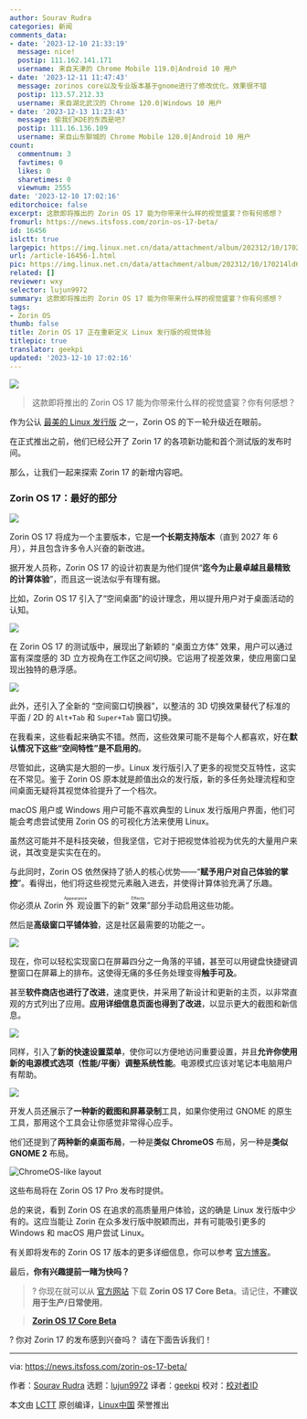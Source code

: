 ```yaml
---
author: Sourav Rudra
categories: 新闻
comments_data:
- date: '2023-12-10 21:33:19'
  message: nice!
  postip: 111.162.141.171
  username: 来自天津的 Chrome Mobile 119.0|Android 10 用户
- date: '2023-12-11 11:47:43'
  message: zorinos core以及专业版本基于gnome进行了修改优化，效果很不错
  postip: 113.57.212.33
  username: 来自湖北武汉的 Chrome 120.0|Windows 10 用户
- date: '2023-12-13 11:23:43'
  message: 偷我们KDE的东西是吧?
  postip: 111.16.136.109
  username: 来自山东聊城的 Chrome Mobile 120.0|Android 10 用户
count:
  commentnum: 3
  favtimes: 0
  likes: 0
  sharetimes: 0
  viewnum: 2555
date: '2023-12-10 17:02:16'
editorchoice: false
excerpt: 这款即将推出的 Zorin OS 17 能为你带来什么样的视觉盛宴？你有何感想？
fromurl: https://news.itsfoss.com/zorin-os-17-beta/
id: 16456
islctt: true
largepic: https://img.linux.net.cn/data/attachment/album/202312/10/170214ld64ok6iptu4puor.jpg
url: /article-16456-1.html
pic: https://img.linux.net.cn/data/attachment/album/202312/10/170214ld64ok6iptu4puor.jpg.thumb.jpg
related: []
reviewer: wxy
selector: lujun9972
summary: 这款即将推出的 Zorin OS 17 能为你带来什么样的视觉盛宴？你有何感想？
tags:
- Zorin OS
thumb: false
title: Zorin OS 17 正在重新定义 Linux 发行版的视觉体验
titlepic: true
translator: geekpi
updated: '2023-12-10 17:02:16'
---
```


![](https://img.linux.net.cn/data/attachment/album/202312/10/170214ld64ok6iptu4puor.jpg)



> 
> 这款即将推出的 Zorin OS 17 能为你带来什么样的视觉盛宴？你有何感想？
> 
> 
> 


作为公认 [最美的 Linux 发行版](https://itsfoss.com/beautiful-linux-distributions/) 之一，Zorin OS 的下一轮升级近在眼前。


在正式推出之前，他们已经公开了 Zorin 17 的各项新功能和首个测试版的发布时间。


那么，让我们一起来探索 Zorin 17 的新增内容吧。


### Zorin OS 17：最好的部分


![](https://img.linux.net.cn/data/attachment/album/202312/10/170216z0j9jgdiag9112ga.jpg)


Zorin OS 17 将成为一个主要版本，它是**一个长期支持版本**（直到 2027 年 6 月），并且包含许多令人兴奋的新改进。


据开发人员称，Zorin OS 17 的设计初衷是为他们提供“**迄今为止最卓越且最精致的计算体验**”，而且这一说法似乎有理有据。


比如，Zorin OS 17 引入了“空间桌面”的设计理念，用以提升用户对于桌面活动的认知。


![](https://img.linux.net.cn/data/attachment/album/202312/10/170216pf6a77wnagwwcjhw.gif)


在 Zorin OS 17 的测试版中，展现出了新颖的 “桌面立方体” 效果，用户可以通过富有深度感的 3D 立方视角在工作区之间切换。它运用了视差效果，使应用窗口呈现出独特的悬浮感。


![](https://img.linux.net.cn/data/attachment/album/202312/10/170216fay1pz2pkpz24z2z.jpg)


此外，还引入了全新的 “空间窗口切换器”，以整洁的 3D 切换效果替代了标准的平面 / 2D 的 `Alt+Tab` 和 `Super+Tab` 窗口切换。


在我看来，这些看起来确实不错。然而，这些效果可能不是每个人都喜欢，好在**默认情况下这些“空间特性”是不启用的**。


尽管如此，这确实是大胆的一步。Linux 发行版引入了更多的视觉交互特性，这实在不常见。鉴于 Zorin OS 原本就是颜值出众的发行版，新的多任务处理流程和空间桌面无疑将其视觉体验提升了一个档次。


macOS 用户或 Windows 用户可能不喜欢典型的 Linux 发行版用户界面，他们可能会考虑尝试使用 Zorin OS 的可视化方法来使用 Linux。


虽然这可能并不是科技突破，但我坚信，它对于把视觉体验视为优先的大量用户来说，其改变是实实在在的。


与此同时，Zorin OS 依然保持了骄人的核心优势——“**赋予用户对自己体验的掌控**”。看得出，他们将这些视觉元素融入进去，并使得计算体验充满了乐趣。


你必须从 Zorin <ruby> 外观 <rt>  Appearance </rt></ruby> 设置下的新“<ruby> 效果 <rt>  Effects </rt></ruby>”部分手动启用这些功能。


然后是**高级窗口平铺体验**，这是社区最需要的功能之一。


![](https://img.linux.net.cn/data/attachment/album/202312/10/170217if1fozffpokc1u02.jpg)


现在，你可以轻松实现窗口在屏幕四分之一角落的平铺，甚至可以用键盘快捷键调整窗口在屏幕上的排布。这使得无痛的多任务处理变得**触手可及**。


甚至**软件商店也进行了改进**，速度更快，并采用了新设计和更新的主页，以非常直观的方式列出了应用。**应用详细信息页面也得到了改进**，以显示更大的截图和新信息。


![](https://img.linux.net.cn/data/attachment/album/202312/10/170217l32masn9anyz08mn.jpg)


同样，引入了**新的快速设置菜单**，使你可以方便地访问重要设置，并且**允许你使用新的电源模式选项（性能/平衡）调整系统性能**。电源模式应该对笔记本电脑用户有帮助。


![](https://img.linux.net.cn/data/attachment/album/202312/10/170217zy5vmmrs78p9z1y8.jpg)


开发人员还展示了**一种新的截图和屏幕录制**工具，如果你使用过 GNOME 的原生工具，那用这个工具会让你感觉非常得心应手。


他们还提到了**两种新的桌面布局**，一种是**类似 ChromeOS** 布局，另一种是**类似 GNOME 2** 布局。


![ChromeOS-like layout](https://img.linux.net.cn/data/attachment/album/202312/10/170217d9itaju2xaoeebzv.jpg)


这些布局将在 Zorin OS 17 Pro 发布时提供。


总的来说，看到 Zorin OS 在追求的高质量用户体验，这的确是 Linux 发行版中少有的。这应当能让 Zorin 在众多发行版中脱颖而出，并有可能吸引更多的 Windows 和 macOS 用户尝试 Linux。


有关即将发布的 Zorin OS 17 版本的更多详细信息，你可以参考 [官方博客](https://blog.zorin.com/2023/12/04/a-sneak-peek-at-zorin-os-17/)。


最后，**你有兴趣提前一睹为快吗？**



> 
> ? 你现在就可以从 [官方网站](https://zorin.com/os/download/17/core/beta/) 下载 **Zorin OS 17 Core Beta**。请记住，**不建议用于生产/日常使用**。
> 
> 
> 



> 
> **[Zorin OS 17 Core Beta](https://zorin.com/os/download/17/core/beta/)**
> 
> 
> 


? 你对 Zorin 17 的发布感到兴奋吗？ 请在下面告诉我们！




---


via: <https://news.itsfoss.com/zorin-os-17-beta/>


作者：[Sourav Rudra](https://news.itsfoss.com/author/sourav/) 选题：[lujun9972](https://github.com/lujun9972) 译者：[geekpi](https://github.com/geekpi) 校对：[校对者ID](https://github.com/%E6%A0%A1%E5%AF%B9%E8%80%85ID)


本文由 [LCTT](https://github.com/LCTT/TranslateProject) 原创编译，[Linux中国](https://linux.cn/) 荣誉推出